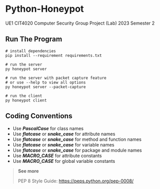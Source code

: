 # Python-Honeypot

UE1 CIT4020 Computer Security Group Project (Lab) 2023 Semester 2

## Run The Program

```shell
# install dependencies
pip install --requirement requirements.txt

# run the server
py honeypot server

# run the server with packet capture feature
# or use --help to view all options
py honeypot server --packet-capture

# run the client
py honeypot client
```

## Coding Conventions

- Use ***PascalCase*** for class names
- Use ***flatcase*** or ***snake_case*** for attribute names
- Use ***flatcase*** or ***snake_case*** for method and function names
- Use ***flatcase*** or ***snake_case*** for variable names
- Use ***flatcase*** or ***snake_case*** for package and module names
- Use ***MACRO_CASE*** for attribute constants
- Use ***MACRO_CASE*** for global variable constants

> **See more**
>
> PEP 8 Style Guide: https://peps.python.org/pep-0008/
